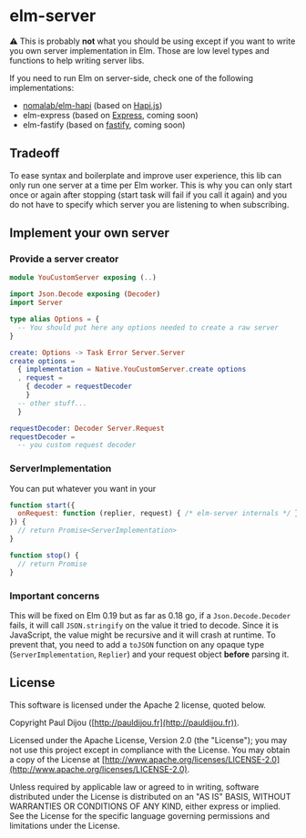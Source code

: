 # elm-server

:warning: This is probably **not** what you should be using except if you want to write you own server implementation in Elm. Those are low level types and functions to help writing server libs.

If you need to run Elm on server-side, check one of the following implementations:

- [nomalab/elm-hapi](https://github.com/nomalab/elm-hapi) (based on [Hapi.js](https://hapijs.com))
- elm-express (based on [Express](https://expressjs.com), coming soon)
- elm-fastify (based on [fastify](https://www.fastify.io), coming soon)

## Tradeoff

To ease syntax and boilerplate and improve user experience, this lib can only run one server at a time per Elm worker. This is why you can only start once or again after stopping (start task will fail if you call it again) and you do not have to specify which server you are listening to when subscribing.

## Implement your own server

### Provide a server creator

```elm
module YouCustomServer exposing (..)

import Json.Decode exposing (Decoder)
import Server

type alias Options = {
  -- You should put here any options needed to create a raw server
}

create: Options -> Task Error Server.Server
create options =
  { implementation = Native.YouCustomServer.create options
  , request =
    { decoder = requestDecoder
    }
  -- other stuff...
  }

requestDecoder: Decoder Server.Request
requestDecoder =
  -- you custom request decoder
```

### ServerImplementation

You can put whatever you want in your

```javascript
function start({
  onRequest: function (replier, request) { /* elm-server internals */ }
}) {
  // return Promise<ServerImplementation>
}

function stop() {
  // return Promise
}
```

### Important concerns

This will be fixed on Elm 0.19 but as far as 0.18 go, if a `Json.Decode.Decoder` fails, it will call `JSON.stringify` on the value it tried to decode. Since it is JavaScript, the value might be recursive and it will crash at runtime. To prevent that, you need to add a `toJSON` function on any opaque type (`ServerImplementation`, `Replier`) and your request object **before** parsing it.

## License

This software is licensed under the Apache 2 license, quoted below.

Copyright Paul Dijou ([http://pauldijou.fr](http://pauldijou.fr)).

Licensed under the Apache License, Version 2.0 (the "License"); you may not use this project except in compliance with the License. You may obtain a copy of the License at [http://www.apache.org/licenses/LICENSE-2.0](http://www.apache.org/licenses/LICENSE-2.0).

Unless required by applicable law or agreed to in writing, software distributed under the License is distributed on an "AS IS" BASIS, WITHOUT WARRANTIES OR CONDITIONS OF ANY KIND, either express or implied. See the License for the specific language governing permissions and limitations under the License.
